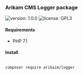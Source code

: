### Arikam CMS Logger package
![version: 1.0.0](https://img.shields.io/github/release/arikaim/logger.svg)
![license: GPL3](https://img.shields.io/badge/License-GPLv3-blue.svg)
   


#### Requirements 
  * PHP 7.1



#### Install

```bash

composer require arikaim/logger

```
